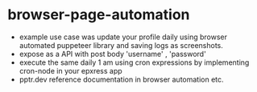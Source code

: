 # browser-page-automation
  - example use case was update your profile daily using browser automated puppeteer library and saving logs as screenshots.
  - expose as a API with post body 'username' , 'password'
  - execute the same daily 1 am using cron expressions by implementing cron-node in your epxress app
  - pptr.dev reference documentation in browser automation etc.

